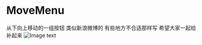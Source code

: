 # MoveMenu
从下向上移动的一组按钮 类似新浪微博的
有些地方不合适那样写 希望大家一起给补起来
![Image text](http://github.com/locatwang@sina.cn/MoveMenu/raw/master/descPic/sorry.gif)
